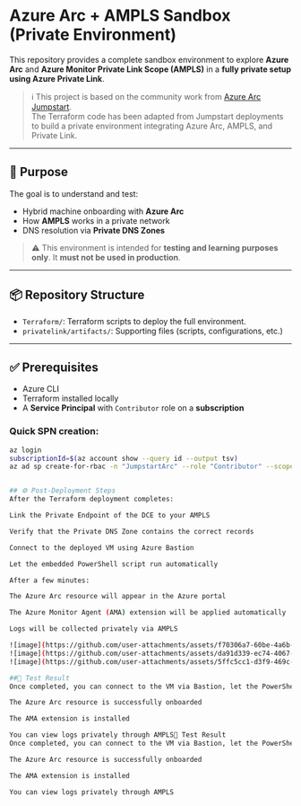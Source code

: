 # Azure Arc + AMPLS Sandbox (Private Environment)

This repository provides a complete sandbox environment to explore **Azure Arc** and **Azure Monitor Private Link Scope (AMPLS)** in a **fully private setup using Azure Private Link**.

> ℹ️ This project is based on the community work from [Azure Arc Jumpstart](https://github.com/microsoft/azure_arc).  
> The Terraform code has been adapted from Jumpstart deployments to build a private environment integrating Azure Arc, AMPLS, and Private Link.

---

## 🎯 Purpose

The goal is to understand and test:

- Hybrid machine onboarding with **Azure Arc**
- How **AMPLS** works in a private network
- DNS resolution via **Private DNS Zones**

> ⚠️ This environment is intended for **testing and learning purposes only**. It **must not be used in production**.

---

## 📦 Repository Structure

- `Terraform/`: Terraform scripts to deploy the full environment.
- `privatelink/artifacts/`: Supporting files (scripts, configurations, etc.)

---

## ✅ Prerequisites

- Azure CLI
- Terraform installed locally
- A **Service Principal** with `Contributor` role on a **subscription**

### Quick SPN creation:

```bash
az login
subscriptionId=$(az account show --query id --output tsv)
az ad sp create-for-rbac -n "JumpstartArc" --role "Contributor" --scopes /subscriptions/$subscriptionId


## ⚙️ Post-Deployment Steps
After the Terraform deployment completes:

Link the Private Endpoint of the DCE to your AMPLS

Verify that the Private DNS Zone contains the correct records

Connect to the deployed VM using Azure Bastion

Let the embedded PowerShell script run automatically

After a few minutes:

The Azure Arc resource will appear in the Azure portal

The Azure Monitor Agent (AMA) extension will be applied automatically

Logs will be collected privately via AMPLS

![image](https://github.com/user-attachments/assets/f70306a7-60be-4a6b-9c7a-5be6deefd72e)
![image](https://github.com/user-attachments/assets/da91d339-ec74-4067-b21a-4dbc14fd4aaf)
![image](https://github.com/user-attachments/assets/5ffc5cc1-d3f9-469c-b596-5b0fd5aeab23)

##🧪 Test Result
Once completed, you can connect to the VM via Bastion, let the PowerShell script execute, and within a few minutes:

The Azure Arc resource is successfully onboarded

The AMA extension is installed

You can view logs privately through AMPLS🧪 Test Result
Once completed, you can connect to the VM via Bastion, let the PowerShell script execute, and within a few minutes:

The Azure Arc resource is successfully onboarded

The AMA extension is installed

You can view logs privately through AMPLS
